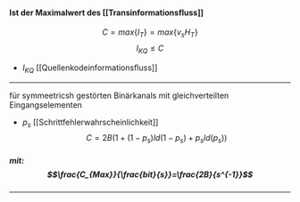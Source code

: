 #### Ist der Maximalwert des [[Transinformationsfluss]]


$$
C=max \{ I_{T} \}=max\{ v_{s}H_{T} \}
$$
$$
I_{KQ}\leq C
$$
- $I_{KQ}$ [[Quellenkodeinformationsfluss]]



---

für symmeetricsh gestörten Binärkanals mit gleichverteilten Eingangselementen
- $p_{s}$ [[Schrittfehlerwahrscheinlichkeit]]
$$
C=2B(1+(1-p_{s})ld(1-p_{s})+p_{s}ld(p_{s}))
$$

##### mit: $$\frac{C_{Max}}{\frac{bit}{s}}=\frac{2B}{s^{-1}}$$

---